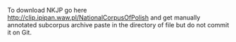 To download NKJP go here
http://clip.ipipan.waw.pl/NationalCorpusOfPolish
and get manually annotated subcorpus archive
paste in the directory of file but do not commit it on Git.
